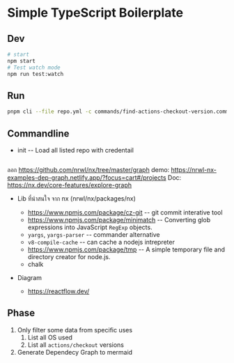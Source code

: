 # Simple TypeScript Boilerplate

## Dev 
```bash
# start
npm start
# Test watch mode
npm run test:watch
```

## Run

```bash
pnpm cli --file repo.yml -c commands/find-actions-checkout-version.command.ts
```

## Commandline

- init -- Load all listed repo with credentail

```mermaid

```

ลอก https://github.com/nrwl/nx/tree/master/graph
demo: https://nrwl-nx-examples-dep-graph.netlify.app/?focus=cart#/projects
Doc: https://nx.dev/core-features/explore-graph


- Lib ที่น่าสนใจ จาก nx (nrwl/nx/packages/nx)
  - https://www.npmjs.com/package/cz-git -- git commit interative tool
  - https://www.npmjs.com/package/minimatch -- Converting glob expressions into JavaScript `RegExp` objects.
  - `yargs`, `yargs-parser` -- commander alternative
  - `v8-compile-cache` -- can cache a nodejs intrepreter
  - https://www.npmjs.com/package/tmp -- A simple temporary file and directory creator for node.js.
  - chalk

- Diagram
  - https://reactflow.dev/

## Phase
1. Only filter some data from specific uses
   1. List all OS used
   2. List all `actions/checkout` versions
2. Generate Dependecy Graph to mermaid